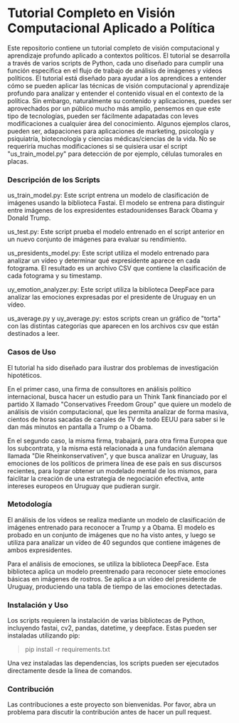 # Tutorial Completo en Visión Computacional Aplicado a Política

Este repositorio contiene un tutorial completo de visión computacional y aprendizaje profundo aplicado a contextos políticos. El tutorial se desarrolla a través de varios scripts de Python, cada uno diseñado para cumplir una función específica en el flujo de trabajo de análisis de imágenes y vídeos políticos. El tutorial está diseñado para ayudar a los aprendices a entender cómo se pueden aplicar las técnicas de visión computacional y aprendizaje profundo para analizar y entender el contenido visual en el contexto de la política.
Sin embargo, naturalmente su contenido y aplicaciones, puedes ser aprovechados por un público mucho más amplio, pensemos en que este tipo de tecnologías, pueden ser fácilmente adapatadas con leves modificaciones a cualquier área del conocimiento.
Algunos ejemplos claros, pueden ser, adapaciones para aplicaciones de marketing, psicología y psiquiatría, biotecnología y ciencias médicas/ciencias de la vida. No se requeriría muchas modificaciones si se quisiera usar el script "us_train_model.py" para detección de por ejemplo, células tumorales en placas.

### Descripción de los Scripts
us_train_model.py: Este script entrena un modelo de clasificación de imágenes usando la biblioteca Fastai. El modelo se entrena para distinguir entre imágenes de los expresidentes estadounidenses Barack Obama y Donald Trump.

us_test.py: Este script prueba el modelo entrenado en el script anterior en un nuevo conjunto de imágenes para evaluar su rendimiento.

us_presidents_model.py: Este script utiliza el modelo entrenado para analizar un vídeo y determinar qué expresidente aparece en cada fotograma. El resultado es un archivo CSV que contiene la clasificación de cada fotograma y su timestamp.

uy_emotion_analyzer.py: Este script utiliza la biblioteca DeepFace para analizar las emociones expresadas por el presidente de Uruguay en un vídeo.

us_average.py y uy_average.py: estos scripts crean un gráfico de "torta" con las distintas categorías que aparecen en los archivos csv que están destinados a leer.

### Casos de Uso
El tutorial ha sido diseñado para ilustrar dos problemas de investigación hipotéticos.

En el primer caso, una firma de consultores en análisis político internacional, busca hacer un estudio para un Think Tank financiado por el partido X llamado "Conservatives Freedom Group" que quiere un modelo de análisis de visión computacional, que les permita analizar de forma masiva, cientos de horas sacadas de canales de TV de todo EEUU para saber si le dan más minutos en pantalla a Trump o a Obama.

En el segundo caso, la misma firma, trabajará, para otra firma Europea que los subcontrata, y la misma está relacionada a una fundación alemana llamada "Die Rheinkonservativen", y que busca analizar en Uruguay, las emociones de los políticos de primera línea de ese país en sus discursos recientes, para lograr obtener un modelado mental de los mismos, para faiclitar la creación de una estrategia de negociación efectiva, ante intereses europeos en Uruguay que pudieran surgir.

### Metodología
El análisis de los vídeos se realiza mediante un modelo de clasificación de imágenes entrenado para reconocer a Trump y a Obama. El modelo es probado en un conjunto de imágenes que no ha visto antes, y luego se utiliza para analizar un vídeo de 40 segundos que contiene imágenes de ambos expresidentes.

Para el análisis de emociones, se utiliza la biblioteca DeepFace. Esta biblioteca aplica un modelo preentrenado para reconocer siete emociones básicas en imágenes de rostros. Se aplica a un vídeo del presidente de Uruguay, produciendo una tabla de tiempo de las emociones detectadas.

### Instalación y Uso
Los scripts requieren la instalación de varias bibliotecas de Python, incluyendo fastai, cv2, pandas, datetime, y deepface. Estas pueden ser instaladas utilizando pip:

>pip install -r requirements.txt

Una vez instaladas las dependencias, los scripts pueden ser ejecutados directamente desde la línea de comandos.

### Contribución
Las contribuciones a este proyecto son bienvenidas. Por favor, abra un problema para discutir la contribución antes de hacer un pull request.
